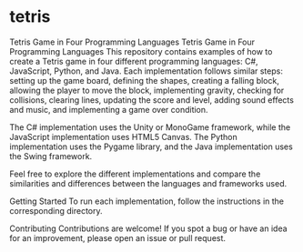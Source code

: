 # tetris
Tetris Game in Four Programming Languages
Tetris Game in Four Programming Languages
This repository contains examples of how to create a Tetris game in four different programming languages: C#, JavaScript, Python, and Java. Each implementation follows similar steps: setting up the game board, defining the shapes, creating a falling block, allowing the player to move the block, implementing gravity, checking for collisions, clearing lines, updating the score and level, adding sound effects and music, and implementing a game over condition.

The C# implementation uses the Unity or MonoGame framework, while the JavaScript implementation uses HTML5 Canvas. The Python implementation uses the Pygame library, and the Java implementation uses the Swing framework.

Feel free to explore the different implementations and compare the similarities and differences between the languages and frameworks used.

Getting Started
To run each implementation, follow the instructions in the corresponding directory.

Contributing
Contributions are welcome! If you spot a bug or have an idea for an improvement, please open an issue or pull request.

